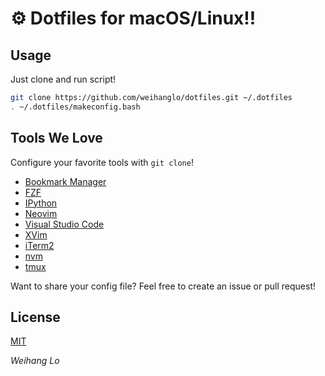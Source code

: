 ⚙️ Dotfiles for macOS/Linux!!
====================================

Usage
-----
Just clone and run script!

```bash
git clone https://github.com/weihanglo/dotfiles.git ~/.dotfiles
. ~/.dotfiles/makeconfig.bash
```

Tools We Love
-------------

Configure your favorite tools with `git clone`!

- [Bookmark Manager](.bm.sh)
- [FZF](https://github.com/junegunn/fzf)
- [IPython](https://ipython.org)
- [Neovim](https://neovim.io)
- [Visual Studio Code](https://code.visualstudio.com/)
- [XVim](http://xvim.org)
- [iTerm2](https://www.iterm2.com)
- [nvm](https://github.com/creationix/nvm)
- [tmux](https://tmux.github.io)

Want to share your config file? 
Feel free to create an issue or pull request!


License
-------

[MIT](LICENSE)

*Weihang Lo*
